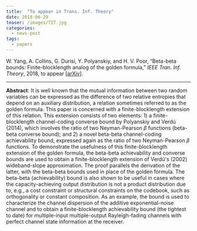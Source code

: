 ```yaml
--- 
title:  "To appear in Trans. Inf. Theory"
date: 2018-06-20
teaser: /images/TIT.jpg
categories: 
  - news-post
tags:
  - papers
---
```

 W. Yang, A. Collins, G. Durisi, Y. Polyanskiy, and H. V. Poor, “Beta-beta bounds: Finite-blocklength analog of the golden formula,” <i>IEEE Tran. Inf. Theory</i>, 2018, to appear [<a href="https://arxiv.org/abs/1706.05972" target="_blank">arXiv</a>]. 
  <hr>

**Abstract**: 
It is well known that the mutual information between two random variables can be expressed as the difference of two relative entropies that depend on an auxiliary distribution, a relation sometimes referred to as the golden formula. This paper is concerned with a finite-blocklength extension of this relation. This extension consists of two elements: 1) a finite-blocklength channel-coding converse bound by Polyanskiy and Verdú (2014), which involves the ratio of two Neyman-Pearson $\beta$ functions (beta-beta converse bound); and 2) a novel beta-beta channel-coding achievability bound, expressed again as the ratio of two Neyman-Pearson $\beta$ functions. 
To demonstrate the usefulness of this finite-blocklength extension of the golden formula, the beta-beta achievability and converse bounds are used to obtain a finite-blocklength extension of Verdú's (2002) wideband-slope approximation. The proof parallels the derivation of the latter, with the beta-beta bounds used in place of the golden formula. 
The beta-beta (achievability) bound is also shown to be useful in cases where the capacity-achieving output distribution is not a product distribution due to, e.g., a cost constraint or structural constraints on the codebook, such as orthogonality or constant composition. As an example, the bound is used to characterize the channel dispersion of the additive exponential-noise channel and to obtain a finite-blocklength achievability bound (the tightest to date) for multiple-input multiple-output Rayleigh-fading channels with perfect channel state information at the receiver.